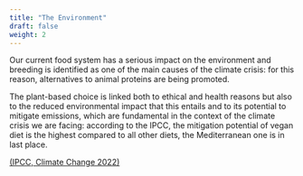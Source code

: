 ```yaml
---
title: "The Environment"
draft: false
weight: 2
---
```


Our current food system has a serious impact on the environment and breeding is identified as one of the main causes of the climate crisis: for this reason, alternatives to animal proteins are being promoted.

The plant-based choice is linked both to ethical and health reasons but also to the reduced environmental impact that this entails and to its potential to mitigate emissions, which are fundamental in the context of the climate crisis we are facing: according to the IPCC, the mitigation potential of vegan diet is the highest compared to all other diets, the Mediterranean one is in last place.

<a href="https://www.ipcc.ch/srccl/chapter/chapter-5/5-5-mitigation-options-challenges-and-opportunities/5-5-2-demand-side-mitigation-options/5-5-2-1-mitigation-potential-of-different-diets/figure-5-12/">(IPCC, Climate Change 2022)</a>
